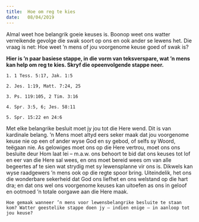 ```yaml
---
title:  Hoe om reg te kies
date:   08/04/2019
---
```


Almal weet hoe belangrik goeie keuses is. Boonop weet ons watter verreikende gevolge die swak soort op ons en ook ander se lewens het. Die vraag is net: Hoe weet ’n mens of jou voorgenome keuse goed of swak is? 

**Hier is ’n paar basiese stappe, in die vorm van teksverspare, wat ’n mens kan help om reg te kies. Skryf die opeenvolgende stappe neer.** 

`1. 1 Tess. 5:17, Jak. 1:5` 

`2. Jes. 1:19, Matt. 7:24, 25` 

`3. Ps. 119:105, 2 Tim. 3:16` 

`4. Spr. 3:5, 6; Jes. 58:11` 

`5. Spr. 15:22 en 24:6` 

Met elke belangrike besluit moet jy jou tot die Here wend. Dit is van kardinale belang. ’n Mens moet altyd eers seker maak dat jou voorgenome keuse nie op een of ander wyse God en sy gebod, of selfs sy Woord, teëgaan nie. As gelowiges moet ons op die Here vertrou, moet ons ons besluite deur Hom laat lei – m.a.w. ons behoort te bid dat ons keuses tot lof en eer van die Here sal wees, en ons moet bereid wees om van alle begeertes af te sien wat strydig met sy lewensplanne vir ons is. Dikwels kan wyse raadgewers ’n mens ook op die regte spoor bring. Uiteindelik, het ons die wonderbare sekerheid dat God ons liefhet en ons welstand op die hart dra; en dat ons wel ons voorgenome keuses kan uitoefen as ons in geloof en ootmoed ’n totale oorgawe aan die Here maak. 

`Hoe gemaak wanneer ’n mens voor lewensbelangrike besluite te staan kom? Watter geestelike stappe doen jy – indien enige – in aanloop tot jou keuse?`